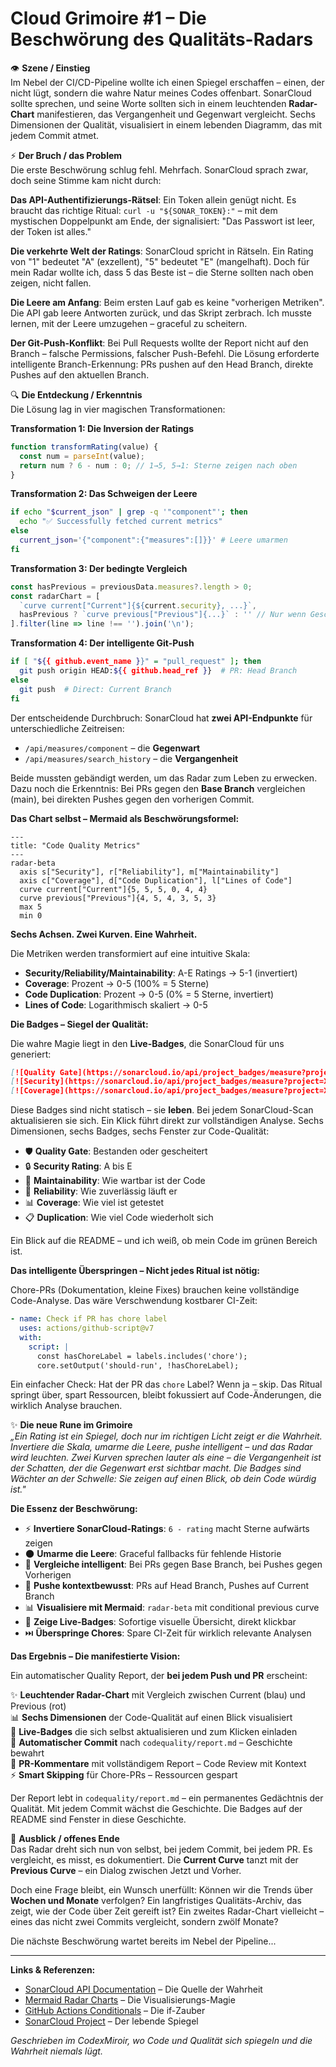 # Cloud Grimoire #1 – Die Beschwörung des Qualitäts-Radars

👁️ **Szene / Einstieg**  
Im Nebel der CI/CD-Pipeline wollte ich einen Spiegel erschaffen – einen, der nicht lügt, sondern die wahre Natur meines Codes offenbart. SonarCloud sollte sprechen, und seine Worte sollten sich in einem leuchtenden **Radar-Chart** manifestieren, das Vergangenheit und Gegenwart vergleicht. Sechs Dimensionen der Qualität, visualisiert in einem lebenden Diagramm, das mit jedem Commit atmet.

⚡ **Der Bruch / das Problem**  
Die erste Beschwörung schlug fehl. Mehrfach. SonarCloud sprach zwar, doch seine Stimme kam nicht durch:

**Das API-Authentifizierungs-Rätsel**: Ein Token allein genügt nicht. Es braucht das richtige Ritual: `curl -u "${SONAR_TOKEN}:"` – mit dem mystischen Doppelpunkt am Ende, der signalisiert: "Das Passwort ist leer, der Token ist alles."

**Die verkehrte Welt der Ratings**: SonarCloud spricht in Rätseln. Ein Rating von "1" bedeutet "A" (exzellent), "5" bedeutet "E" (mangelhaft). Doch für mein Radar wollte ich, dass 5 das Beste ist – die Sterne sollten nach oben zeigen, nicht fallen.

**Die Leere am Anfang**: Beim ersten Lauf gab es keine "vorherigen Metriken". Die API gab leere Antworten zurück, und das Skript zerbrach. Ich musste lernen, mit der Leere umzugehen – graceful zu scheitern.

**Der Git-Push-Konflikt**: Bei Pull Requests wollte der Report nicht auf den Branch – falsche Permissions, falscher Push-Befehl. Die Lösung erforderte intelligente Branch-Erkennung: PRs pushen auf den Head Branch, direkte Pushes auf den aktuellen Branch.

🔍 **Die Entdeckung / Erkenntnis**  
Die Lösung lag in vier magischen Transformationen:

**Transformation 1: Die Inversion der Ratings**
```javascript
function transformRating(value) {
  const num = parseInt(value);
  return num ? 6 - num : 0; // 1→5, 5→1: Sterne zeigen nach oben
}
```

**Transformation 2: Das Schweigen der Leere**
```bash
if echo "$current_json" | grep -q '"component"'; then
  echo "✅ Successfully fetched current metrics"
else
  current_json='{"component":{"measures":[]}}' # Leere umarmen
fi
```

**Transformation 3: Der bedingte Vergleich**
```javascript
const hasPrevious = previousData.measures?.length > 0;
const radarChart = [
  `curve current["Current"]{${current.security}, ...}`,
  hasPrevious ? `curve previous["Previous"]{...}` : '' // Nur wenn Geschichte existiert
].filter(line => line !== '').join('\n');
```

**Transformation 4: Der intelligente Git-Push**
```bash
if [ "${{ github.event_name }}" = "pull_request" ]; then
  git push origin HEAD:${{ github.head_ref }}  # PR: Head Branch
else
  git push  # Direct: Current Branch
fi
```

Der entscheidende Durchbruch: SonarCloud hat **zwei API-Endpunkte** für unterschiedliche Zeitreisen:
- `/api/measures/component` – die **Gegenwart**
- `/api/measures/search_history` – die **Vergangenheit**

Beide mussten gebändigt werden, um das Radar zum Leben zu erwecken. Dazu noch die Erkenntnis: Bei PRs gegen den **Base Branch** vergleichen (main), bei direkten Pushes gegen den vorherigen Commit.

**Das Chart selbst – Mermaid als Beschwörungsformel:**
```mermaid
---
title: "Code Quality Metrics"
---
radar-beta
  axis s["Security"], r["Reliability"], m["Maintainability"]
  axis c["Coverage"], d["Code Duplication"], l["Lines of Code"]
  curve current["Current"]{5, 5, 5, 0, 4, 4}
  curve previous["Previous"]{4, 5, 4, 3, 5, 3}
  max 5
  min 0
```

**Sechs Achsen. Zwei Kurven. Eine Wahrheit.**

Die Metriken werden transformiert auf eine intuitive Skala:
- **Security/Reliability/Maintainability**: A-E Ratings → 5-1 (invertiert)
- **Coverage**: Prozent → 0-5 (100% = 5 Sterne)
- **Code Duplication**: Prozent → 0-5 (0% = 5 Sterne, invertiert)
- **Lines of Code**: Logarithmisch skaliert → 0-5

**Die Badges – Siegel der Qualität:**

Die wahre Magie liegt in den **Live-Badges**, die SonarCloud für uns generiert:

```markdown
[![Quality Gate](https://sonarcloud.io/api/project_badges/measure?project=X&metric=alert_status)]
[![Security](https://sonarcloud.io/api/project_badges/measure?project=X&metric=security_rating)]
[![Coverage](https://sonarcloud.io/api/project_badges/measure?project=X&metric=coverage)]
```

Diese Badges sind nicht statisch – sie **leben**. Bei jedem SonarCloud-Scan aktualisieren sie sich. Ein Klick führt direkt zur vollständigen Analyse. Sechs Dimensionen, sechs Badges, sechs Fenster zur Code-Qualität:

- 🛡️ **Quality Gate**: Bestanden oder gescheitert
- 🔒 **Security Rating**: A bis E
- 🔧 **Maintainability**: Wie wartbar ist der Code
- 🎯 **Reliability**: Wie zuverlässig läuft er
- 📊 **Coverage**: Wie viel ist getestet
- 📋 **Duplication**: Wie viel Code wiederholt sich

Ein Blick auf die README – und ich weiß, ob mein Code im grünen Bereich ist.

**Das intelligente Überspringen – Nicht jedes Ritual ist nötig:**

Chore-PRs (Dokumentation, kleine Fixes) brauchen keine vollständige Code-Analyse. Das wäre Verschwendung kostbarer CI-Zeit:

```yaml
- name: Check if PR has chore label
  uses: actions/github-script@v7
  with:
    script: |
      const hasChoreLabel = labels.includes('chore');
      core.setOutput('should-run', !hasChoreLabel);
```

Ein einfacher Check: Hat der PR das `chore` Label? Wenn ja – skip. Das Ritual springt über, spart Ressourcen, bleibt fokussiert auf Code-Änderungen, die wirklich Analyse brauchen.

✨ **Die neue Rune im Grimoire**  
_„Ein Rating ist ein Spiegel, doch nur im richtigen Licht zeigt er die Wahrheit. Invertiere die Skala, umarme die Leere, pushe intelligent – und das Radar wird leuchten. Zwei Kurven sprechen lauter als eine – die Vergangenheit ist der Schatten, der die Gegenwart erst sichtbar macht. Die Badges sind Wächter an der Schwelle: Sie zeigen auf einen Blick, ob dein Code würdig ist."_

**Die Essenz der Beschwörung:**
- ⚡ **Invertiere SonarCloud-Ratings**: `6 - rating` macht Sterne aufwärts zeigen
- 🌑 **Umarme die Leere**: Graceful fallbacks für fehlende Historie
- 🔄 **Vergleiche intelligent**: Bei PRs gegen Base Branch, bei Pushes gegen Vorherigen
- 🔀 **Pushe kontextbewusst**: PRs auf Head Branch, Pushes auf Current Branch
- 📊 **Visualisiere mit Mermaid**: `radar-beta` mit conditional previous curve
- 🏅 **Zeige Live-Badges**: Sofortige visuelle Übersicht, direkt klickbar
- ⏭️ **Überspringe Chores**: Spare CI-Zeit für wirklich relevante Analysen

**Das Ergebnis – Die manifestierte Vision:**

Ein automatischer Quality Report, der **bei jedem Push und PR** erscheint:

✨ **Leuchtender Radar-Chart** mit Vergleich zwischen Current (blau) und Previous (rot)  
📊 **Sechs Dimensionen** der Code-Qualität auf einen Blick visualisiert  
🏅 **Live-Badges** die sich selbst aktualisieren und zum Klicken einladen  
📝 **Automatischer Commit** nach `codequality/report.md` – Geschichte bewahrt  
💬 **PR-Kommentare** mit vollständigem Report – Code Review mit Kontext  
⚡ **Smart Skipping** für Chore-PRs – Ressourcen gespart

Der Report lebt in `codequality/report.md` – ein permanentes Gedächtnis der Qualität. Mit jedem Commit wächst die Geschichte. Die Badges auf der README sind Fenster in diese Geschichte.

🌙 **Ausblick / offenes Ende**  
Das Radar dreht sich nun von selbst, bei jedem Commit, bei jedem PR. Es vergleicht, es misst, es dokumentiert. Die **Current Curve** tanzt mit der **Previous Curve** – ein Dialog zwischen Jetzt und Vorher.

Doch eine Frage bleibt, ein Wunsch unerfüllt: Können wir die Trends über **Wochen und Monate** verfolgen? Ein langfristiges Qualitäts-Archiv, das zeigt, wie der Code über Zeit gereift ist? Ein zweites Radar-Chart vielleicht – eines das nicht zwei Commits vergleicht, sondern zwölf Monate?

Die nächste Beschwörung wartet bereits im Nebel der Pipeline...

---

**Links & Referenzen:**
- [SonarCloud API Documentation](https://sonarcloud.io/web_api) – Die Quelle der Wahrheit
- [Mermaid Radar Charts](https://mermaid.js.org/syntax/radar.html) – Die Visualisierungs-Magie
- [GitHub Actions Conditionals](https://docs.github.com/en/actions/using-workflows/workflow-syntax-for-github-actions#jobsjob_idstepsif) – Die if-Zauber
- [SonarCloud Project](https://sonarcloud.io/project/overview?id=merlinbecker_CodexMiroir) – Der lebende Spiegel

_Geschrieben im CodexMiroir, wo Code und Qualität sich spiegeln und die Wahrheit niemals lügt._
